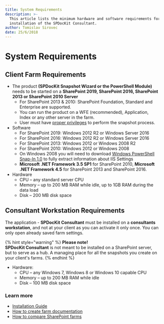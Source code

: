 ```yaml
---
title: System Requirements
description: >-
  This article lists the minimum hardware and software requirements for the
  installation of the SPDocKit Consultant.
author: Tomislav Sirovec
date: 25/6/2018
---
```


# System Requirements

## Client Farm Requirements

* The product **\(SPDocKit Snapshot Wizard or the PowerShell Module\)** needs to be started on a **SharePoint 2019, SharePoint 2016, SharePoint 2013 or SharePoint 2010 Server**
  * For SharePoint 2013 & 2010: SharePoint Foundation, Standard and Enterprise are supported.
  * You can run the product on a WFE \(recommended\), Application, Index or any other server in the farm.
  * User must have [proper privileges](user-permission-requirements.md) to perform the snapshot process. 
* Software
  * For SharePoint 2019: Windows 2012 R2 or Windows Server 2016
  * For SharePoint 2016: Windows 2012 R2 or Windows Server 2016
  * For SharePoint 2013: Windows 2012 or Windows 2008 R2
  * For SharePoint 2010: Windows 2012 or Windows 2008 
  * On Windows 2008 you will need to download [Windows PowerShell Snap-In 1.0](http://www.iis.net/download/powershell) to fully extract information about IIS Settings
  * **Microsoft .NET Framework 3.5 SP1** for SharePoint 2010, **Microsoft .NET Framework 4.5** for SharePoint 2013 and SharePoint 2016.
* Hardware
  * CPU – any standard server CPU
  * Memory – up to 200 MB RAM while idle, up to 1GB RAM during the data load
  * Disk – 200 MB disk space

## Consultant Workstation Requirements

The application - **SPDocKit Consultant** must be installed on a **consultants workstation**, and not at your client as you can activate it only once. You can only open already saved farm settings.

{% hint style="warning" %}
**Please note!**   
**SPDocKit Consultant** is not meant to be installed on a SharePoint server, but to serve as a hub. A managing place for all the snapshots you create on your client's farms.
{% endhint %}

* Hardware:
  * CPU – any Windows 7, Windows 8 or Windows 10 capable CPU
  * Memory – up to 200 MB RAM while idle
  * Disk – 100 MB disk space

### Learn more

* [Installation Guide](../installation/installation-guide.md)
* [How to create farm documentation](../how-to/farm-documentation/create-farm-documentation.md)
* [How to compare SharePoint farms](../how-to/compare-wizard/compare-sharepoint-farms.md)

